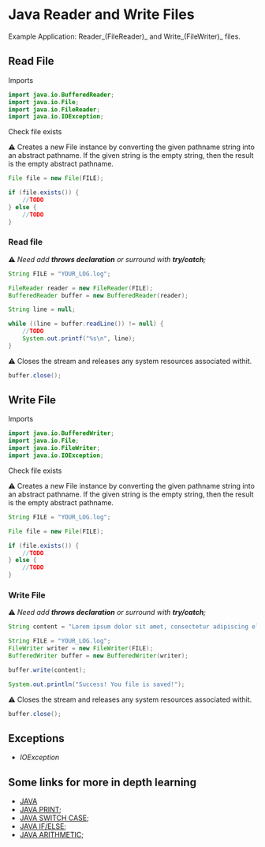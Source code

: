 # Java Reader and Write Files

Example Application: Reader_(FileReader)_ and Write_(FileWriter)_ files.

## Read File

Imports

```java
import java.io.BufferedReader;
import java.io.File;
import java.io.FileReader;
import java.io.IOException;
```

Check file exists

:warning: Creates a new File instance by converting the given pathname string into an abstract pathname. If the given string is the empty string, then the result is the empty abstract pathname.

```java
File file = new File(FILE);

if (file.exists()) {
	//TODO
} else {
	//TODO
}
```

### Read file

:warning: _Need add **throws declaration** or surround with **try/catch**;_

```java
String FILE = "YOUR_LOG.log";

FileReader reader = new FileReader(FILE);
BufferedReader buffer = new BufferedReader(reader);

String line = null;

while ((line = buffer.readLine()) != null) {
	//TODO
	System.out.printf("%s\n", line);
}

```

:warning: Closes the stream and releases any system resources associated withit.

```java
buffer.close();
```


## Write File

Imports

```java
import java.io.BufferedWriter;
import java.io.File;
import java.io.FileWriter;
import java.io.IOException;
```

Check file exists

:warning: Creates a new File instance by converting the given pathname string into an abstract pathname. If the given string is the empty string, then the result is the empty abstract pathname.

```java
String FILE = "YOUR_LOG.log";

File file = new File(FILE);

if (file.exists()) {
	//TODO
} else {
	//TODO
}
```

### Write File

:warning: _Need add **throws declaration** or surround with **try/catch**;_

```java
String content = "Lorem ipsum dolor sit amet, consectetur adipiscing elit.";

String FILE = "YOUR_LOG.log";
FileWriter writer = new FileWriter(FILE);
BufferedWriter buffer = new BufferedWriter(writer);

buffer.write(content);

System.out.println("Success! You file is saved!");
```

:warning: Closes the stream and releases any system resources associated withit.

```java
buffer.close();
```

## Exceptions

* _IOException_


## Some links for more in depth learning

* [JAVA](https://github.com/search?q=fefong%2Fjava)
* [JAVA PRINT](https://github.com/fefong/java_print);
* [JAVA SWITCH CASE](https://github.com/fefong/java_switch);
* [JAVA IF/ELSE](https://github.com/fefong/java_ifElse);
* [JAVA ARITHMETIC](https://github.com/fefong/java_calculator);
